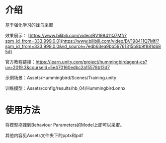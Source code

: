 # 介绍
基于强化学习的蜂鸟采蜜 

效果展示： [https://www.bilibili.com/video/BV198411Q7Mf/?spm_id_from=333.999.0.0](https://www.bilibili.com/video/BV198411Q7Mf/?spm_id_from=333.999.0.0&vd_source=7edb63ea9bb59761315b8b9f881d685d)

官方教程链接：https://learn.unity.com/project/hummingbirdagent-cs?uv=2019.3&courseId=5e470160edbc2a15578b13d7 

示例场景：Assets/Hummingbird/Scenes/Training.unity 

训练模型：Assets/config/results/hb_04/Hummingbird.onnx

# 使用方法
将模型拖拽到Behaviour Parameters的Model上即可以采蜜。

其他内容见Assets文件夹下的pptx和pdf
